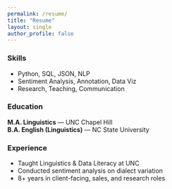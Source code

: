 ```yaml
---
permalink: /resume/
title: "Resume"
layout: single
author_profile: false
---
```


### Skills
- Python, SQL, JSON, NLP
- Sentiment Analysis, Annotation, Data Viz
- Research, Teaching, Communication

### Education
**M.A. Linguistics** — UNC Chapel Hill  
**B.A. English (Linguistics)** — NC State University

### Experience
- Taught Linguistics & Data Literacy at UNC  
- Conducted sentiment analysis on dialect variation  
- 8+ years in client-facing, sales, and research roles
